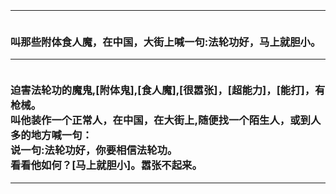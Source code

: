 <h3>
<br><hr>
<br>叫那些附体食人魔，在中国，大街上喊一句:法轮功好，马上就胆小。
<br><hr>
<br>迫害法轮功的魔鬼,[附体鬼],[食人魔],[很嚣张]，[超能力]，[能打]，有枪械。
<br>叫他装作一个正常人，在中国，在大街上,随便找一个陌生人，或到人多的地方喊一句：
<br>说一句:法轮功好，你要相信法轮功。
<br>看看他如何？[马上就胆小]。嚣张不起来。
<br><hr>
</h3>
